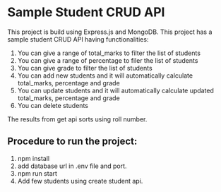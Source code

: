 # Sample Student CRUD API

This project is build using Express.js and MongoDB.
This project has a sample student CRUD API having functionalities:

1) You can give a range of total_marks to filter the list of students
2) You can give a range of percentage to filer the list of students
3) You can give grade to filter the list of students
4) You can add new students and it will automatically calculate total_marks, percentage and grade
5) You can update students and it will automatically calculate updated total_marks, percentage and grade
6) You can delete students

The results from get api sorts using roll number.

## Procedure to run the project:
1) npm install
2) add database url in .env file and port.
3) npm run start
4) Add few students using create student api.

